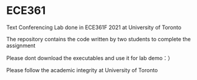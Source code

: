 # ECE361
Text Conferencing Lab done in ECE361F 2021 at University of Toronto

The repository contains the code written by two students to complete the assignment

Please dont download the executables and use it for lab demo：）

Please follow the academic integrity at University of Toronto
